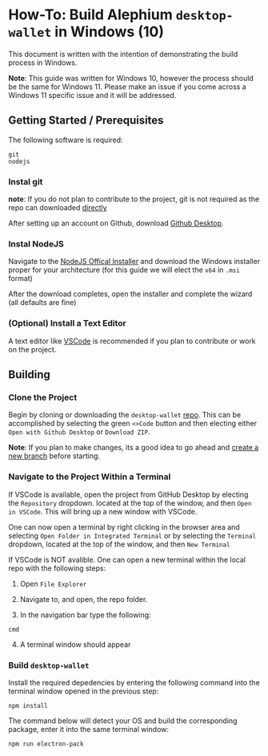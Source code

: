 # How-To: Build Alephium `desktop-wallet` in Windows (10)

This document is written with the intention of demonstrating the build process in Windows.

**Note**: This guide was written for Windows 10, however the process should be the same for Windows 11. Please make an issue if you come across a Windows 11 specific issue and it will be addressed.

## Getting Started / Prerequisites  

The following software is required:

```
git
nodejs
```

### Instal git

**note**: If you do not plan to contribute to the project, git is not required as the repo can downloaded [directly](https://github.com/alephium/desktop-wallet/archive/refs/heads/master.zip)

After setting up an account on Github, download [Github Desktop](https://desktop.github.com/).


### Instal NodeJS

Navigate to the [NodeJS Offical Installer](https://nodejs.org/en/download/) and download the Windows installer proper for your architecture (for this guide we will elect the `x64` in `.msi` format)

After the download completes, open the installer and complete the wizard (all defaults are fine)

### (Optional) Install a Text Editor

A text editor like [VSCode](https://code.visualstudio.com/docs/?dv=win) is recommended if you plan to contribute or work on the project.





## Building


### Clone the Project

Begin by cloning or downloading the `desktop-wallet` [repo](https://github.com/alephium/desktop-wallet). This can be accomplished by selecting the green `<>Code` button and then electing either `Open with Github Desktop` or `Download ZIP`.

**Note**: If you plan to make changes, its a good idea to go ahead and [create a new branch](https://www.softwaretestinghelp.com/github-desktop-tutorial/) before starting.


### Navigate to the Project Within a Terminal

If VSCode is available, open the project from GitHub Desktop by electing the `Repository` dropdown. located at the top of the window, and then `Open in VSCode`. This will bring up a new window with VSCode. 

One can now open a terminal by right clicking in the browser area and selecting `Open Folder in Integrated Terminal` or by selecting the `Terminal` dropdown, located at the top of the window, and then `New Terminal`

If VSCode is NOT avalible. One can open a new terminal within the local repo with the following steps:

1. Open `File Explorer`
    
2. Navigate to, and open, the repo folder. 
    
3. In the navigation bar type the following:

```
cmd
```

4. A terminal window should appear 

### Build `desktop-wallet`

Install the required depedencies by entering the following command into the terminal window opened in the previous step:

```
npm install
```

The command below will detect your OS and build the corresponding package, enter it into the same terminal window:

```
npm run electron-pack
```


